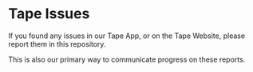 # Tape Issues

If you found any issues in our Tape App, or on the Tape Website, please report them in this repository.

This is also our primary way to communicate progress on these reports.
